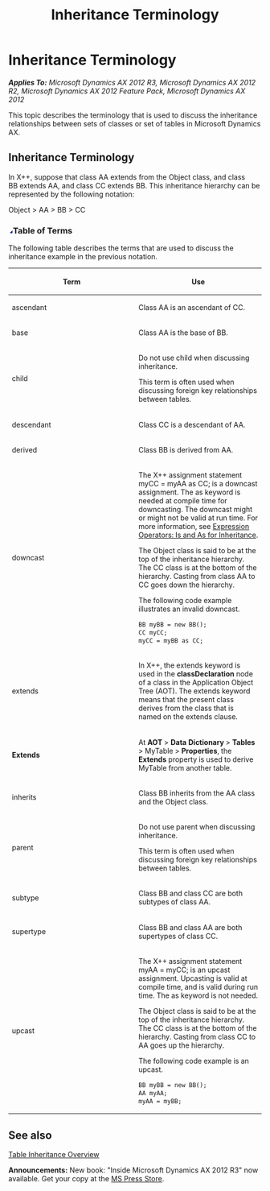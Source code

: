 ﻿---
title: Inheritance Terminology
TOCTitle: Inheritance Terminology
ms:assetid: 487a4ba6-67cf-4ad2-8399-702e1e701a7a
ms:mtpsurl: https://msdn.microsoft.com/en-us/library/Gg845237(v=AX.60)
ms:contentKeyID: 35243127
ms.date: 05/18/2015
mtps_version: v=AX.60
---

# Inheritance Terminology 


_**Applies To:** Microsoft Dynamics AX 2012 R3, Microsoft Dynamics AX 2012 R2, Microsoft Dynamics AX 2012 Feature Pack, Microsoft Dynamics AX 2012_

This topic describes the terminology that is used to discuss the inheritance relationships between sets of classes or set of tables in Microsoft Dynamics AX.

## Inheritance Terminology

In X++, suppose that class AA extends from the Object class, and class BB extends AA, and class CC extends BB. This inheritance hierarchy can be represented by the following notation:

Object \> AA \> BB \> CC

### ![Gg845237.collapse\_all(en-us,AX.60).gif](images/Gg863931.collapse_all(en-us,AX.60).gif "Gg845237.collapse_all(en-us,AX.60).gif")Table of Terms

The following table describes the terms that are used to discuss the inheritance example in the previous notation.

<table>
<colgroup>
<col style="width: 50%" />
<col style="width: 50%" />
</colgroup>
<thead>
<tr class="header">
<th><p>Term</p></th>
<th><p>Use</p></th>
</tr>
</thead>
<tbody>
<tr class="odd">
<td><p>ascendant</p></td>
<td><p>Class AA is an ascendant of CC.</p></td>
</tr>
<tr class="even">
<td><p>base</p></td>
<td><p>Class AA is the base of BB.</p></td>
</tr>
<tr class="odd">
<td><p>child</p></td>
<td><p>Do not use child when discussing inheritance.</p>
<p>This term is often used when discussing foreign key relationships between tables.</p></td>
</tr>
<tr class="even">
<td><p>descendant</p></td>
<td><p>Class CC is a descendant of AA.</p></td>
</tr>
<tr class="odd">
<td><p>derived</p></td>
<td><p>Class BB is derived from AA.</p></td>
</tr>
<tr class="even">
<td><p>downcast</p></td>
<td><p>The X++ assignment statement myCC = myAA as CC; is a downcast assignment. The as keyword is needed at compile time for downcasting. The downcast might or might not be valid at run time. For more information, see <a href="expression-operators-is-and-as-for-inheritance.md">Expression Operators: Is and As for Inheritance</a>.</p>
<p>The Object class is said to be at the top of the inheritance hierarchy. The CC class is at the bottom of the hierarchy. Casting from class AA to CC goes down the hierarchy.</p>
<p>The following code example illustrates an invalid downcast.</p>
<pre><code>BB myBB = new BB();
CC myCC;
myCC = myBB as CC;</code></pre></td>
</tr>
<tr class="odd">
<td><p>extends</p></td>
<td><p>In X++, the extends keyword is used in the <strong>classDeclaration</strong> node of a class in the Application Object Tree (AOT). The extends keyword means that the present class derives from the class that is named on the extends clause.</p></td>
</tr>
<tr class="even">
<td><p><strong>Extends</strong></p></td>
<td><p>At <strong>AOT</strong> &gt; <strong>Data Dictionary</strong> &gt; <strong>Tables</strong> &gt; MyTable &gt; <strong>Properties</strong>, the <strong>Extends</strong> property is used to derive MyTable from another table.</p></td>
</tr>
<tr class="odd">
<td><p>inherits</p></td>
<td><p>Class BB inherits from the AA class and the Object class.</p></td>
</tr>
<tr class="even">
<td><p>parent</p></td>
<td><p>Do not use parent when discussing inheritance.</p>
<p>This term is often used when discussing foreign key relationships between tables.</p></td>
</tr>
<tr class="odd">
<td><p>subtype</p></td>
<td><p>Class BB and class CC are both subtypes of class AA.</p>
<p></p></td>
</tr>
<tr class="even">
<td><p>supertype</p></td>
<td><p>Class BB and class AA are both supertypes of class CC.</p>
<p></p></td>
</tr>
<tr class="odd">
<td><p>upcast</p></td>
<td><p>The X++ assignment statement myAA = myCC; is an upcast assignment. Upcasting is valid at compile time, and is valid during run time. The as keyword is not needed.</p>
<p>The Object class is said to be at the top of the inheritance hierarchy. The CC class is at the bottom of the hierarchy. Casting from class CC to AA goes up the hierarchy.</p>
<p>The following code example is an upcast.</p>
<pre><code>BB myBB = new BB();
AA myAA;
myAA = myBB;</code></pre></td>
</tr>
</tbody>
</table>


## See also

[Table Inheritance Overview](table-inheritance-overview.md)

  
**Announcements:** New book: "Inside Microsoft Dynamics AX 2012 R3" now available. Get your copy at the [MS Press Store](https://www.microsoftpressstore.com/store/inside-microsoft-dynamics-ax-2012-r3-9780735685109).

